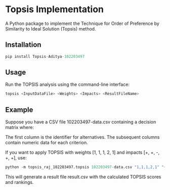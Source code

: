  # Topsis Implementation

A Python package  to implement the Technique for Order of Preference by Similarity to Ideal Solution (Topsis) method.

## Installation

```python
pip install Topsis-Aditya-102203497
```

## Usage
Run the TOPSIS analysis using the command-line interface:

```python
topsis <InputDataFile> <Weights> <Impacts> <ResultFileName>
```

## Example
Suppose you have a CSV file 102203497-data.csv containing a decision matrix where:

The first column is the identifier for alternatives.
The subsequent columns contain numeric data for each criterion.

If you want to apply TOPSIS with weights [1, 1, 1, 2, 1] and impacts [+, +, -, +, +], use:

```python
python -m topsis_raj_102203497.topsis 102203497-data.csv "1,1,1,2,1" "+,+,-,+,+" 102203497-result.csv
```
This will generate a result file result.csv with the calculated TOPSIS scores and rankings.
